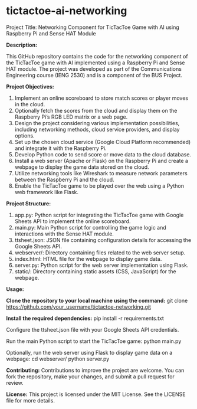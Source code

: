 # tictactoe-ai-networking
Project Title: Networking Component for TicTacToe Game with AI using Raspberry Pi and Sense HAT Module

**Description:**

This GitHub repository contains the code for the networking component of the TicTacToe game with AI implemented using a Raspberry Pi and Sense HAT module. The project was developed as part of the Communications Engineering course (IENG 2530) and is a component of the BUS Project.

**Project Objectives:**

1. Implement an online scoreboard to store match scores or player moves in the cloud.
2. Optionally fetch the scores from the cloud and display them on the Raspberry Pi’s RGB LED matrix or a web page.
3. Design the project considering various implementation possibilities, including networking methods, cloud service providers, and display options.
4. Set up the chosen cloud service (Google Cloud Platform recommended) and integrate it with the Raspberry Pi.
5. Develop Python code to send score or move data to the cloud database.
6. Install a web server (Apache or Flask) on the Raspberry Pi and create a webpage to display the game data stored on the cloud.
7. Utilize networking tools like Wireshark to measure network parameters between the Raspberry Pi and the cloud.
8. Enable the TicTacToe game to be played over the web using a Python web framework like Flask.


**Project Structure:**

1. app.py: Python script for integrating the TicTacToe game with Google Sheets API to implement the online scoreboard.
2. main.py: Main Python script for controlling the game logic and interactions with the Sense HAT module.
3. ttsheet.json: JSON file containing configuration details for accessing the Google Sheets API.
4. webserver/: Directory containing files related to the web server setup.
5. index.html: HTML file for the webpage to display game data.
6. server.py: Python script for the web server implementation using Flask.
7. static/: Directory containing static assets (CSS, JavaScript) for the webpage.


**Usage:**

**Clone the repository to your local machine using the command:**
git clone https://github.com/your_username/tictactoe-networking.git

**Install the required dependencies:**
pip install -r requirements.txt

Configure the ttsheet.json file with your Google Sheets API credentials.

Run the main Python script to start the TicTacToe game:
python main.py

Optionally, run the web server using Flask to display game data on a webpage:
cd webserver/
python server.py


**Contributing:**
Contributions to improve the project are welcome. You can fork the repository, make your changes, and submit a pull request for review.

**License:**
This project is licensed under the MIT License. See the LICENSE file for more details.
